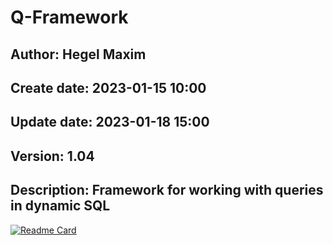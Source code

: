 # Q-Framework

## Author:		   Hegel Maxim
## Create date: 2023-01-15 10:00
## Update date: 2023-01-18 15:00
## Version: 	   1.04
## Description: Framework for working with queries in dynamic SQL
[![Readme Card](https://github-readme-stats.vercel.app/api/pin/?username=hegelmax)](https://github.com/hegelmax/q-framework)
